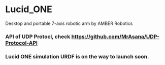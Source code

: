 # Lucid_ONE
Desktop and portable 7-axis robotic arm by AMBER Robotics

### API of UDP Protocl, check https://github.com/MrAsana/UDP-Protocol-API

### Lucid ONE simulation URDF is on the way to launch soon.
